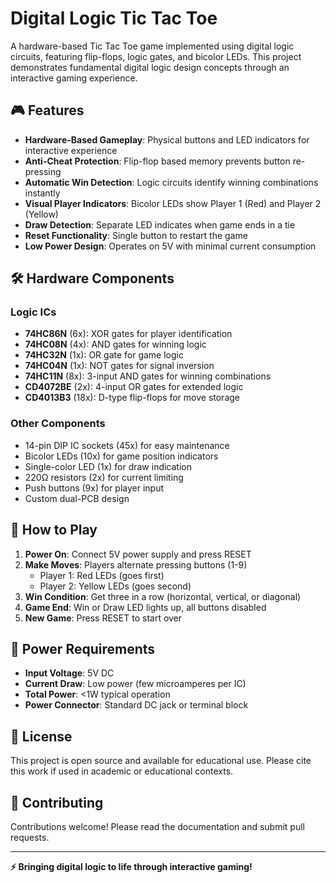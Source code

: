 # Digital Logic Tic Tac Toe

A hardware-based Tic Tac Toe game implemented using digital logic circuits, featuring flip-flops, logic gates, and bicolor LEDs. This project demonstrates fundamental digital logic design concepts through an interactive gaming experience.

## 🎮 Features

- **Hardware-Based Gameplay**: Physical buttons and LED indicators for interactive experience
- **Anti-Cheat Protection**: Flip-flop based memory prevents button re-pressing
- **Automatic Win Detection**: Logic circuits identify winning combinations instantly
- **Visual Player Indicators**: Bicolor LEDs show Player 1 (Red) and Player 2 (Yellow)
- **Draw Detection**: Separate LED indicates when game ends in a tie
- **Reset Functionality**: Single button to restart the game
- **Low Power Design**: Operates on 5V with minimal current consumption

## 🛠 Hardware Components

### Logic ICs
- **74HC86N** (6x): XOR gates for player identification
- **74HC08N** (4x): AND gates for winning logic
- **74HC32N** (1x): OR gate for game logic
- **74HC04N** (1x): NOT gates for signal inversion
- **74HC11N** (8x): 3-input AND gates for winning combinations
- **CD4072BE** (2x): 4-input OR gates for extended logic
- **CD4013B3** (18x): D-type flip-flops for move storage

### Other Components
- 14-pin DIP IC sockets (45x) for easy maintenance
- Bicolor LEDs (10x) for game position indicators
- Single-color LED (1x) for draw indication
- 220Ω resistors (2x) for current limiting
- Push buttons (9x) for player input
- Custom dual-PCB design

## 🎯 How to Play

1. **Power On**: Connect 5V power supply and press RESET
2. **Make Moves**: Players alternate pressing buttons (1-9)
   - Player 1: Red LEDs (goes first)
   - Player 2: Yellow LEDs (goes second)
3. **Win Condition**: Get three in a row (horizontal, vertical, or diagonal)
4. **Game End**: Win or Draw LED lights up, all buttons disabled
5. **New Game**: Press RESET to start over

## 🔌 Power Requirements

- **Input Voltage**: 5V DC
- **Current Draw**: Low power (few microamperes per IC)
- **Total Power**: <1W typical operation
- **Power Connector**: Standard DC jack or terminal block


## 📄 License

This project is open source and available for educational use. Please cite this work if used in academic or educational contexts.

## 🤝 Contributing

Contributions welcome! Please read the documentation and submit pull requests.

---

**⚡ Bringing digital logic to life through interactive gaming!**
